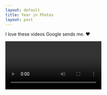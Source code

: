 ```yaml
---
layout: default
title: Year in Photos
layout: post
---
```


I love these videos Google sends me. &hearts;

<video controls src='/video/2014-year-in-photos.mp4'>
  Your browser does't support the video element. :(
</video>
